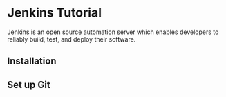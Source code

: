 # Jenkins Tutorial

Jenkins is an open source automation server which enables developers to reliably build, test, and deploy their software.

## Installation

## Set up Git
